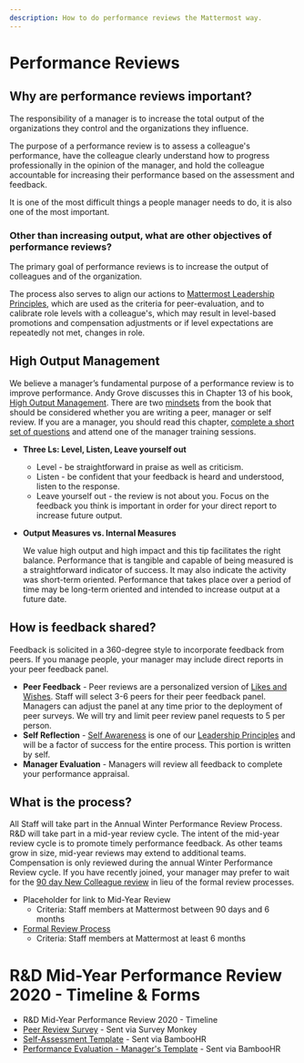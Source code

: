 ```yaml
---
description: How to do performance reviews the Mattermost way.
---
```


# Performance Reviews

## Why are performance reviews important? 

The responsibility of a manager is to increase the total output of the organizations they control and the organizations they influence. 

The purpose of a performance review is to assess a colleague's performance, have the colleague clearly understand how to progress professionally in the opinion of the manager, and hold the colleague accountable for increasing their performance based on the assessment and feedback. 

It is one of the most difficult things a people manager needs to do, it is also one of the most important. 

### Other than increasing output, what are other objectives of performance reviews? 

The primary goal of performance reviews is to increase the output of colleagues and of the organization. 

The process also serves to align our actions to [Mattermost Leadership Principles](../../../../company/about-mattermost/#leadership-principles), which are used as the criteria for peer-evaluation, and to calibrate role levels with a colleague's, which may result in level-based promotions and compensation adjustments or if level expectations are repeatedly not met, changes in role. 

## **High Output Management**

We believe a manager’s fundamental purpose of a performance review is to improve performance. Andy Grove discusses this in Chapter 13 of his book, [High Output Management](https://www.amazon.com/High-Output-Management-Andrew-Grove-ebook/dp/B015VACHOK). There are two [mindsets](https://handbook.mattermost.com/company/about-mattermost/mindsets) from the book that should be considered whether you are writing a peer, manager or self review. If you are a manager, you should read this chapter, [complete a short set of questions](https://forms.gle/uG8VvFGcpSfQMdvz6) and attend one of the manager training sessions.

* **Three Ls: Level, Listen, Leave yourself out**
  * Level - be straightforward in praise as well as criticism. 
  * Listen -  be confident that your feedback is heard and understood, listen to the response. 
  * Leave yourself out - the review is not about you. Focus on the feedback you think is important in order for your direct report to increase future output. 
* **Output Measures vs. Internal Measures**

  We value high output and high impact and this tip facilitates the right balance. Performance that is tangible and capable of being measured is a straightforward indicator of success. It may also indicate the activity was short-term oriented. Performance that takes place over a period of time may be long-term oriented and intended to increase output at a future date.

## **How is feedback shared?**

Feedback is solicited in a 360-degree style to incorporate feedback from peers. If you manage people, your manager may include direct reports in your peer feedback panel.

* **Peer Feedback** - Peer reviews are a personalized version of [Likes and Wishes](https://handbook.mattermost.com/company/about-mattermost/mindsets#likes-and-wishes). Staff will select 3-6 peers for their peer feedback panel. Managers can adjust the panel at any time prior to the deployment of peer surveys. We will try and limit peer review panel requests to 5 per person. 
* **Self Reflection** - [Self Awareness](https://handbook.mattermost.com/company/about-mattermost#leadership-principles) is one of our [Leadership Principles](https://handbook.mattermost.com/company/about-mattermost#leadership-principles) and will be a factor of success for the entire process. This portion is written by self. 
* **Manager Evaluation** - Managers will review all feedback to complete your performance appraisal.

## **What is the process?**

All Staff will take part in the Annual Winter Performance Review Process. R&D will take part in a mid-year review cycle. The intent of the mid-year review cycle is to promote timely performance feedback. As other teams grow in size, mid-year reviews may extend to additional teams. Compensation is only reviewed during the annual Winter Performance Review cycle. If you have recently joined, your manager may prefer to wait for the [90 day New Colleague review](https://handbook.mattermost.com/contributors/onboarding#new-colleague-90-day-feedback-process) in lieu of the formal review processes. 

* Placeholder for link to Mid-Year Review
  * Criteria: Staff members at Mattermost between 90 days and 6 months 
* [Formal Review Process](https://handbook.mattermost.com/operations/people/performance-reviews-50/formal-review-process)
  * Criteria: Staff members at Mattermost at least 6 months 

# R&D Mid-Year Performance Review 2020 - Timeline & Forms

* R&D Mid-Year Performance Review 2020 - Timeline
* [Peer Review Survey](https://www.surveymonkey.com/r/3GJPBYH) - Sent via Survey Monkey
* [Self-Assessment Template](https://drive.google.com/drive/u/0/folders/1qfgm6zfu5paP1j80CWHjEb3s0kHQi-rd) - Sent via BambooHR
* [Performance Evaluation - Manager's Template](https://drive.google.com/drive/u/0/folders/1qfgm6zfu5paP1j80CWHjEb3s0kHQi-rd) - Sent via BambooHR
